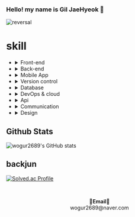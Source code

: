 ### Hello! my name is Gil JaeHyeok 👋

![reversal](https://capsule-render.vercel.app/api?type=rect&color=gradient&text=%20%20재혁%20%20&fontAlign=30&fontSize=30&textBg=true&desc=devloper&descAlign=60&descAlignY=50)

<h1>skill</h1>
<ul>
  <li>
    <details>
    <summary>Front-end</summary>
    <ul>
      <li><img src="https://img.shields.io/badge/html5-%23E34F26.svg?style=for-the-badge&logo=html5&logoColor=white"></li>
      <li><img src="https://img.shields.io/badge/css3-%231572B6.svg?style=for-the-badge&logo=css3&logoColor=white"></li>
      <li>JQuery</li>
      <li><img src="https://img.shields.io/badge/react-%231572B3.svg?style=for-the-badge&logo=react&logoColor=white"></li>
      <li><img src="https://img.shields.io/badge/vue-4FC08D.svg?style=for-the-badge&logo=vue.js&logoColor=white"></li>
      <li>bootStrap</li>
    </ul>
    </details>
  </li>
  <li>
  <details>
 <summary>Back-end</summary>
  <ul>
    <li>php</li>
    <li>jsp</li>
    <li><img src="https://img.shields.io/badge/python-3670A0?style=for-the-badge&logo=python&logoColor=white"></li>
    <li><img src="https://img.shields.io/badge/springboot-6DB33F?style=for-the-badge&logo=springboot&logoColor=white"></li>
    <li><img src="https://img.shields.io/badge/spring framework-6DB33F?style=for-the-badge&logo=spring&logoColor=white"></li>
    <li>NodeJS</li>
    <li>NestJS</li>
  </ul>
  </details>
  </li>
  <li>
  <details>
  <summary>Mobile App</summary>
  <ul>
    <li>Android
    <ul>
      <li>java</li>
      <li>kotlin</li>
    </ul>
    </li>
  </ul>
  </details>
  </li>
  <li>
  <details>
<summary>Version control</summary>
  <ul>
    <li><img src="https://img.shields.io/badge/Git-%23F05033.svg?style=for-the-badge&logo=Git&logoColor=white"></li>
    <li><img src="https://img.shields.io/badge/Github-%23121011.svg?style=for-the-badge&logo=Github&logoColor=white"></li>
    <li><img src="https://img.shields.io/badge/GitLab-FC6D26.svg?style=for-the-badge&logo=GitLab&logoColor=white"></li>
  </ul>
  </details>
  </li>
  <li>
 <details>
 <summary>Database</summary>
  <ul>
    <li><img src="https://img.shields.io/badge/MySQL-4479A1?style=for-the-badge&logo=MySQL&logoColor=white"></li>
    <li><img src="https://img.shields.io/badge/PostgreSQL-0040FF?style=for-the-badge&logo=PostgreSQL&logoColor=white"></li>
    <li><img src="https://img.shields.io/badge/Oracle-FA5858?style=for-the-badge&logo=Oracle&logoColor=white"></li>
    <li><img src="https://img.shields.io/badge/Firebase-FACC2E?style=for-the-badge&logo=Firebase&logoColor=white"></li>
    <li><img src="https://img.shields.io/badge/Redis-DC382D?style=for-the-badge&logo=Redis&logoColor=white"></li>
  </ul>
  </details>
  </li>
  <li>
 <details>
 <summary>DevOps & cloud</summary>
  <ul>
    <li>windows</li>
    <li>linux</li>
    <li>github pages</li>
    <li>netlify</li>
    <li>cloudtype</li>
    <li>jenkins</li>
    <li><img src="https://img.shields.io/badge/docker-%230db7ed.svg?style=for-the-badge&logo=docker&logoColor=white"></li>
    <li>accodian(kubernetes)</li>
    <li>AWS</li>
  </ul>
  </details>
  </li>
  <li>
 <details>
 <summary>Api</summary>
  <ul>
    <li>RestApi</li>
  </ul>
  </details>
  </li>
    <li>
 <details>
 <summary>Communication</summary>
  <ul>
    <li>slack</li>
    <li>jira</li>
    <li>notion</li>
    <li>dooray</li>
    <li>kakaowork</li>
    <li>trello</li>
  </ul>
  </details>
  </li>
  <li>
 <details>
 <summary>Design</summary>
  <ul>
    <li>figma</li>
    <li>zeplin</li>
    <li>photoshop</li>
  </ul>
  </details>
  </li>
</ul>

  
<h2>Github Stats</h2>

![wogur2689's GitHub stats](https://github-readme-stats.vercel.app/api?username=wogur2689&show_icons=true&theme=merko)

<h2>backjun</h2>

[![Solved.ac Profile](http://mazassumnida.wtf/api/v2/generate_badge?boj=wogur2689)](https://solved.ac/wogur2689/)


&nbsp;
<p align="center">
<Strong>📧Email📧</Strong><br>wogur2689@naver.com<br>
</p>
